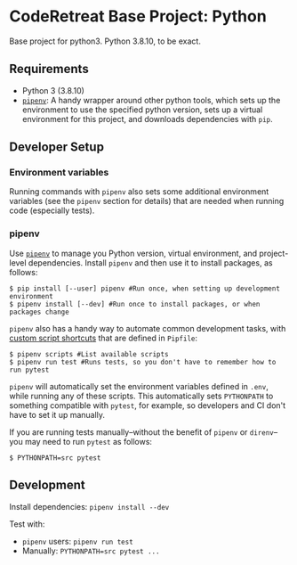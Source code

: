 # CodeRetreat Base Project: Python

Base project for python3.  Python 3.8.10, to be exact.


## Requirements

* Python 3 (3.8.10)
* [`pipenv`](https://pipenv.pypa.io/en/latest/): A handy wrapper around other
  python tools, which sets up the environment to use the specified python
  version, sets up a virtual environment for this project, and downloads
  dependencies with `pip`.


## Developer Setup
### Environment variables

Running commands with `pipenv` also sets some additional environment variables
(see the `pipenv` section for details) that are needed when running code (especially tests).


### pipenv

Use [`pipenv`][pipenv-installation] to manage you Python version, virtual
environment, and project-level dependencies.  Install `pipenv` and then use it
to install packages, as follows:

```shell
$ pip install [--user] pipenv #Run once, when setting up development environment
$ pipenv install [--dev] #Run once to install packages, or when packages change
```

`pipenv` also has a handy way to automate common development tasks, with [custom
script shortcuts][pipenv-custom-scripts] that are defined in `Pipfile`:

```shell
$ pipenv scripts #List available scripts
$ pipenv run test #Runs tests, so you don't have to remember how to run pytest
```

`pipenv` will automatically set the environment variables defined in `.env`,
while running any of these scripts.  This automatically sets `PYTHONPATH` to
something compatible with `pytest`, for example, so developers and CI don't have
to set it up manually.

If you are running tests manually–without the benefit of `pipenv` or
`direnv`–you may need to run `pytest` as follows:

```shell
$ PYTHONPATH=src pytest
```

[pipenv-automatic-env]: https://pipenv-fork.readthedocs.io/en/latest/advanced.html#automatic-loading-of-env
[pipenv-custom-scripts]: https://pipenv-fork.readthedocs.io/en/latest/advanced.html#custom-script-shortcuts
[pipenv-installation]: https://pipenv.pypa.io/en/latest/install/#installing-pipenv


## Development

Install dependencies: `pipenv install --dev`

Test with:

* `pipenv` users: `pipenv run test`
* Manually: `PYTHONPATH=src pytest ...`
